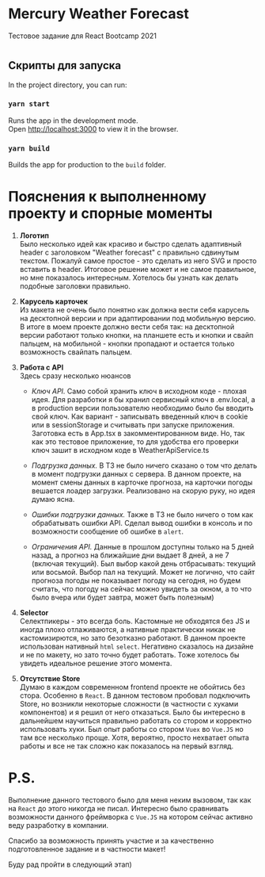 # Mercury Weather Forecast

Тестовое задание для React Bootcamp 2021

#

## Скрипты для запуска

In the project directory, you can run:

### `yarn start`

Runs the app in the development mode.\
Open [http://localhost:3000](http://localhost:3000) to view it in the browser.

### `yarn build`

Builds the app for production to the `build` folder.

# Пояснения к выполненному проекту и спорные моменты

1.  <b>Логотип</b> <br>
    Было несколько идей как красиво и быстро сделать адаптивный header с заголовком "Weather forecast" с правильно сдвинутым текстом. Пожалуй самое простое - это сделать из него SVG и просто вставить в header. Итоговое решение может и не самое правильное, но мне показалось интересным. Хотелось бы узнать как делать подобные заголовки правильно.

2.  <b>Карусель карточек</b> <br>
    Из макета не очень было понятно как должна вести себя карусель на десктопной версии и при адаптировании под мобильную версию. В итоге в моем проекте должно вести себя так: на десктопной версии работают только кнопки, на планшете есть и кнопки и свайп пальцем, на мобильной - кнопки пропадают и остается только возможность свайпать пальцем.

3.  <b>Работа с API</b> <br>
    Здесь сразу несколько нюансов

    - <i>Ключ API.</i> Само собой хранить ключ в исходном коде - плохая идея. Для разработки я бы хранил сервисный ключ в .env.local, а в production версии пользователю необходимо было бы вводить свой ключ. Как вариант - записывать введенный ключ в cookie или в sessionStorage и считывать при запуске приложения. Заготовка есть в App.tsx в закомментированном виде. Но, так как это тестовое приложение, то для удобства его проверки ключ зашит в исходном коде в WeatherApiService.ts

    - <i>Подгрузка данных.</i> В ТЗ не было ничего сказано о том что делать в момент подгрузки данных с сервера. В данном проекте, на момент смены данных в карточке прогноза, на карточки погоды вешается лоадер загрузки. Реализовано на скорую руку, но идея думаю ясна.

    - <i>Ошибки подгрузки данных.</i> Также в ТЗ не было ничего о том как обрабатывать ошибки API. Сделал вывод ошибки в консоль и по возможности сообщение об ошибке в `alert`.

    - <i>Ограничения API.</i> Данные в прошлом доступны только на 5 дней назад, а прогноз на ближайшие дни выдает 8 дней, а не 7 (включая текущий). Был выбор какой день отбрасывать: текущий или восьмой. Выбор пал на текущий. Может не логично, что сайт прогноза погоды не показывает погоду на сегодня, но будем считать, что погоду на сейчас можно увидеть за окном, а то что было вчера или будет завтра, может быть полезным)

4.  <b>Selector</b> <br>
    Селектпикеры - это всегда боль. Кастомные не обходятся без JS и иногда плохо отлаживаются, а нативные практически никак не кастомизирются, но зато безотказно работают. В данном проекте использован нативный `html` `select`. Негативно сказалось на дизайне и не по макету, но зато точно будет работать. Тоже хотелось бы увидеть идеальное решение этого момента.

5.  <b>Отсутствие Store</b> <br>
    Думаю в каждом современном frontend проекте не обойтись без стора. Особенно в `React`. В данном тестовом пробовал подключить Store, но возникли некоторые сложности (в частности с хуками компонентов) и я решил от него отказаться. Было бы интересно в дальнейшем научиться правильно работать со стором и корректно использовать хуки. Был опыт работы со стором `Vuex` во `Vue.JS` но там все несколько проще. Хотя, вероятно, просто нехватает опыта работы и все не так сложно как показалось на первый взгляд.

# P.S.

Выполнение данного тестового было для меня неким вызовом, так как на `React` до этого никогда не писал. Интересно было сравнивать возможности данного фреймворка с `Vue.JS` на котором сейчас активно веду разработку в компании.

Спасибо за возможность принять участие и за качественно подготовленное задание и в частности макет!

Буду рад пройти в следующий этап)
